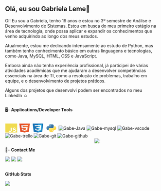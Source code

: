 ## Olá, eu sou Gabriela Leme👋

Oi! Eu sou a Gabriela, tenho 19 anos e estou no 3º semestre de Análise e Desenvolvimento de Sistemas. Estou em busca do meu primeiro estágio na área de tecnologia, onde possa aplicar e expandir os conhecimentos que venho adquirindo ao longo dos meus estudos.

Atualmente, estou me dedicando intensamente ao estudo de Python, mas também tenho conhecimento básico em outras linguagens e tecnologias, como Java, MySQL, HTML, CSS e JavaScript.

Embora ainda não tenha experiência profissional, já participei de várias atividades acadêmicas que me ajudaram a desenvolver competências essenciais na área de TI, como a resolução de problemas, trabalho em equipe, e o desenvolvimento de projetos práticos.

Alguns dos projetos que desenvolvi podem ser encontrados no meu LinkedIn ☺️


##
🖥️- **Applications/Developer Tools**
<div style="display: inline_block"><br>
  <img align="center" alt="Gabe-Js" height="30" width="40" src="https://raw.githubusercontent.com/devicons/devicon/master/icons/javascript/javascript-plain.svg">
  <img align="center" alt="Gabe-HTML" height="30" width="40" src="https://raw.githubusercontent.com/devicons/devicon/master/icons/html5/html5-original.svg">
  <img align="center" alt="Gabe-CSS" height="30" width="40" src="https://raw.githubusercontent.com/devicons/devicon/master/icons/css3/css3-original.svg">
  <img align="center" alt="Gabe-Python" height="30" width="40" src="https://raw.githubusercontent.com/devicons/devicon/master/icons/python/python-original.svg">
  <img align="center" alt="Gabe-Java" height="30" width="40" src="https://cdn.jsdelivr.net/gh/devicons/devicon@latest/icons/java/java-original-wordmark.svg">
  <img align="center" alt="Gabe-mysql" height="30" width="40" src="https://cdn.jsdelivr.net/gh/devicons/devicon@latest/icons/mysql/mysql-plain-wordmark.svg">
  <img align="center" alt="Gabe-vscode" height="30" width="40" src="https://cdn.jsdelivr.net/gh/devicons/devicon@latest/icons/vscode/vscode-original.svg">
  <img align="center" alt="Gabe-trello" height="30" width="40" src="https://cdn.jsdelivr.net/gh/devicons/devicon@latest/icons/trello/trello-plain-wordmark.svg">
  <img align="center" alt="Gabe-git" height="30" width="40" src="https://cdn.jsdelivr.net/gh/devicons/devicon@latest/icons/git/git-original-wordmark.svg" />
  <img align="center" alt="Gabe-github" height="30" width="40" src="https://cdn.jsdelivr.net/gh/devicons/devicon@latest/icons/github/github-original-wordmark.svg" />
</div>

<img align= "right" width= "210" src= "https://pa1.narvii.com/6580/8098c6e9207376889eeb0532d9f5a0723c4d73f5_hq.gif"/>

##
  
  📱- **Contact Me**
  <div> 
  <a href="https://www.linkedin.com/in/gabriela-oliveira-leme" target="_blank"><img src="https://img.shields.io/badge/-LinkedIn-%230077B5?style=for-the-badge&logo=linkedin&logoColor=white" target="_blank"></a> 
  <a href = "mailto:gabioliveira_leme@outlook.com"><img src="https://img.shields.io/badge/-Gmail-%23333?style=for-the-badge&logo=gmail&logoColor=white" target="_blank"></a>
  <a href="https://www.instagram.com/gabi_oliveiraleme/" target="_blank"><img src="https://img.shields.io/badge/-Instagram-%23E4405F?style=for-the-badge&logo=instagram&logoColor=white" target="_blank"></a>
</div>

##

**GitHub Stats**

<a href="https://github.com/Gabeleme" title="Perfil da Gabe">
  <img height="160em" src="https://github-readme-stats.vercel.app/api?username=Gabeleme&theme=dark&show_icons=true" />
</a>



 

 

